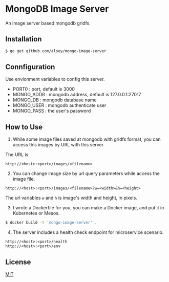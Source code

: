 # MongoDB Image Server

  An image server based mongodb gridfs.

## Installation

```bash
$ go get github.com/alsey/mongo-image-server
```

## Connfiguration

  Use envionment variables to config this server.

- PORT0 : port, default is 3000
- MONGO_ADDR : mongodb address, default is 127.0.0.1:27017
- MONGO_DB : mongodb database name
- MONGO_USER : mongodb authenticate user
- MONGO_PASS : the user's password

## How to Use

  1. While some image files saved at mongodb with gridfs format, you can access this images by URL with this server.

  The URL is

```
http://<host>:<port>/images/<filename>
```

  2. You can change image size by url query parameters while access the image file.

```
http://<host>:<port>/images/<filename>?w=<width>&h=<height>
```

  The url variables `w` and `h` is image's width and height, in pixels.

  3. I wrote a Dockerfile for you, you can make a Docker image, and put it in Kubernetes or Mesos.

```bash
$ docker build -t 'mongo-image-server' .
```

  4. The server includes a health check endpoint for microservice scenario.

```
http://<host>:<port>/health
http://<host>:<port>/env
```

## License

  [MIT](LICENSE)